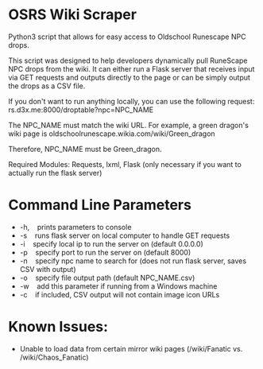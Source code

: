 # OSRS Wiki Scraper

Python3 script that allows for easy access to Oldschool Runescape NPC drops.


This script was designed to help developers dynamically pull RuneScape NPC drops from the wiki. It can either run a Flask server that receives input via GET requests and outputs directly to the page or can be simply output the drops as a CSV file.


If you don't want to run anything locally, you can use the following request: rs.d3x.me:8000/droptable?npc=NPC_NAME


The NPC_NAME must match the wiki URL. For example, a green dragon's wiki page is oldschoolrunescape.wikia.com/wiki/Green_dragon

Therefore, NPC_NAME must be Green_dragon.


Required Modules: Requests, lxml, Flask (only necessary if you want to actually run the flask server)


# Command Line Parameters


- -h,       &nbsp;&nbsp;&nbsp;prints parameters to console
- -s        &nbsp;&nbsp;&nbsp;runs flask server on local computer to handle GET requests
- -i        &nbsp;&nbsp;&nbsp;specify local ip to run the server on (default 0.0.0.0)
- -p        &nbsp;&nbsp;&nbsp;specify port to run the server on (default 8000)
- -n        &nbsp;&nbsp;&nbsp;specify npc name to search for (does not run flask server, saves CSV with output)
- -o        &nbsp;&nbsp;&nbsp;specify file output path (default NPC_NAME.csv)
- -w        &nbsp;&nbsp;&nbsp;add this parameter if running from a Windows machine
- -c        &nbsp;&nbsp;&nbsp;if included, CSV output will not contain image icon URLs


# Known Issues: 


- Unable to load data from certain mirror wiki pages (/wiki/Fanatic vs. /wiki/Chaos_Fanatic)
